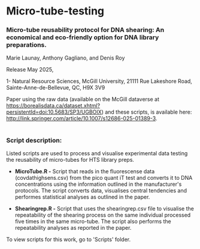 # Micro-tube-testing

### Micro-tube reusability protocol for DNA shearing: An economical and eco-friendly option for DNA library preparations.

Marie Launay, Anthony Gagliano, and Denis Roy

Release May 2025,

1- Natural Resource Sciences, McGill University, 21111 Rue Lakeshore Road, Sainte-Anne-de-Bellevue, QC, H9X 3V9

Paper using the raw data (available on the McGill dataverse at https://borealisdata.ca/dataset.xhtml?persistentId=doi:10.5683/SP3/UGBOIX) and these scripts, is available here: http://link.springer.com/article/10.1007/s12686-025-01389-3.

#
### Script description:

Listed scripts are used to process and visualise experimental data testing the reusability of micro-tubes for HTS library preps.

* **MicroTube.R -** Script that reads in the fluorescense data (covdathighsens.csv) from the pico quant iT test and converts it to DNA concentrations using the information outlined in the manufacturer's protocols. The script converts data, visualises central tendencies and performes statistical analyses as outlined in the paper.
  
* **Shearingrep.R -** Script that uses the shearingrep.csv file to visualise the repeatability of the shearing process on the same individual processed five times in the same micro-tube. The script also performs the repeatability analyses as reported in the paper.

To view scripts for this work, go to 'Scripts' folder.


